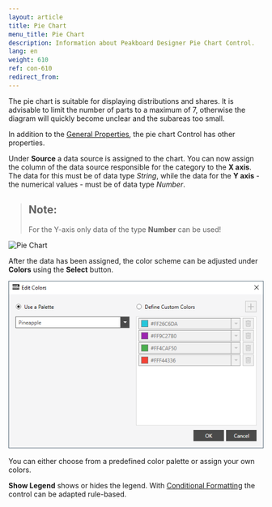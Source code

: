 ```yaml
---
layout: article
title: Pie Chart
menu_title: Pie Chart
description: Information about Peakboard Designer Pie Chart Control.
lang: en
weight: 610
ref: con-610
redirect_from:
---
```

The pie chart is suitable for displaying distributions and shares.
It is advisable to limit the number of parts to a maximum of 7, otherwise the diagram will quickly become unclear and the subareas too small.

In addition to the [General Properties](https://help.peakboard.com/controls/en-general-properties.html),  the pie chart Control has other properties.

Under **Source** a data source is assigned to the chart.
You can now assign the column of the data source responsible for the category to the **X axis**.
The data for this must be of data type *String*, while the data for the **Y axis** - the numerical values - must be of data type *Number*.

> ## Note:
>
> For the Y-axis only data of the type **Number** can be used!

![Pie Chart](/assets/images/Controls/piechart01.png)

After the data has been assigned, the color scheme can be adjusted under **Colors** using the **Select** button.

![Pie Chart Color](/assets/images/Controls/piechart/piechart02.png)

You can either choose from a predefined color palette or assign your own colors.

**Show Legend** shows or hides the legend.
With [Conditional Formatting](/controls/en-cf.html) the control can be adapted rule-based.
